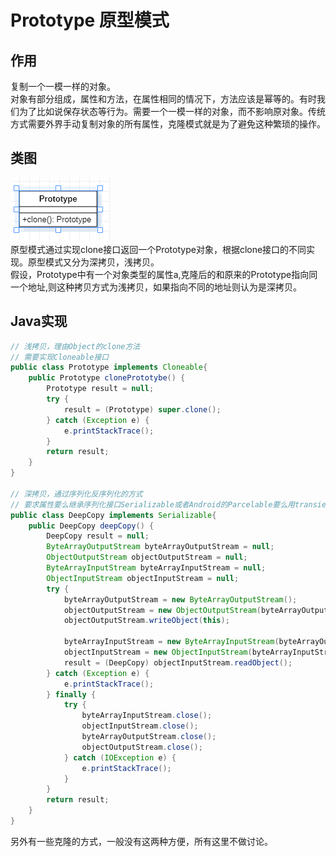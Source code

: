 # Prototype 原型模式
## 作用
复制一个一模一样的对象。  
对象有部分组成，属性和方法，在属性相同的情况下，方法应该是幂等的。有时我们为了比如说保存状态等行为。需要一个一模一样的对象，而不影响原对象。传统方式需要外界手动复制对象的所有属性，克隆模式就是为了避免这种繁琐的操作。
## 类图
![原型模式类图](res/prototype_01.PNG)  
原型模式通过实现clone接口返回一个Prototype对象，根据clone接口的不同实现。原型模式又分为深拷贝，浅拷贝。  
假设，Prototype中有一个对象类型的属性a,克隆后的和原来的Prototype指向同一个地址,则这种拷贝方式为浅拷贝，如果指向不同的地址则认为是深拷贝。
## Java实现
```Java
// 浅拷贝，理由Object的clone方法
// 需要实现Cloneable接口
public class Prototype implements Cloneable{
    public Prototype clonePrototybe() {
        Prototype result = null;
        try {
            result = (Prototype) super.clone();
        } catch (Exception e) {
            e.printStackTrace();
        }
        return result;
    }
}

// 深拷贝，通过序列化反序列化的方式
// 要求属性要么继承序列化接口Serializable或者Android的Parcelable要么用transient修饰（不会被拷贝）
public class DeepCopy implements Serializable{
    public DeepCopy deepCopy() {
        DeepCopy result = null;
        ByteArrayOutputStream byteArrayOutputStream = null;
        ObjectOutputStream objectOutputStream = null;
        ByteArrayInputStream byteArrayInputStream = null;
        ObjectInputStream objectInputStream = null;
        try {
            byteArrayOutputStream = new ByteArrayOutputStream();
            objectOutputStream = new ObjectOutputStream(byteArrayOutputStream);
            objectOutputStream.writeObject(this);

            byteArrayInputStream = new ByteArrayInputStream(byteArrayOutputStream.toByteArray());
            objectInputStream = new ObjectInputStream(byteArrayInputStream);
            result = (DeepCopy) objectInputStream.readObject();
        } catch (Exception e) {
            e.printStackTrace();
        } finally {
            try {
                byteArrayInputStream.close();
                objectInputStream.close();
                byteArrayOutputStream.close();
                objectOutputStream.close();
            } catch (IOException e) {
                e.printStackTrace();
            }
        }
        return result;
    }
}
```
另外有一些克隆的方式，一般没有这两种方便，所有这里不做讨论。
